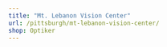 ```yaml
---
title: "Mt. Lebanon Vision Center"
url: /pittsburgh/mt-lebanon-vision-center/
shop: Optiker
---
```

